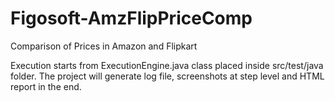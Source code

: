 # Figosoft-AmzFlipPriceComp
Comparison of Prices in Amazon and Flipkart

Execution starts from ExecutionEngine.java class placed inside src/test/java folder.
The project will generate log file, screenshots at step level and HTML report in the end.

